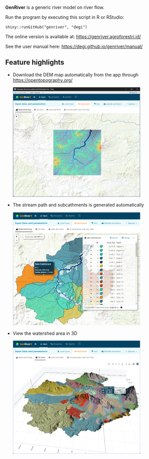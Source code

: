 **GenRiver** is a generic river model on river flow.

Run the program by executing this script in R or RStudio:

    shiny::runGitHub("genriver", "degi")

The online version is available at: https://genriver.agroforestri.id/

See the user manual here: https://degi.github.io/genriver/manual/ 

## Feature highlights

* Download the DEM map automatically from the app through https://opentopography.org/<br/>  
  
    <img src="/docs/images/dem_map.png" width="400"/><br/>

* The stream path and subcathments is generated automatically <br/> 
  
    <img src="/docs/images/ws2.png" width="400"/><br/>

* View the watershed area in 3D<br/>

    <img src="/docs/images/ws_3d.png" width="400"/><br/>